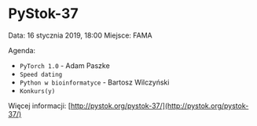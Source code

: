 PyStok-37
=========

Data: 16 stycznia 2019, 18:00
Miejsce: FAMA

Agenda:

* `PyTorch 1.0` - Adam Paszke
* `Speed dating`
* `Python w bioinformatyce` - Bartosz Wilczyński
* `Konkurs(y)`

Więcej informacji: [http://pystok.org/pystok-37/](http://pystok.org/pystok-37/)
